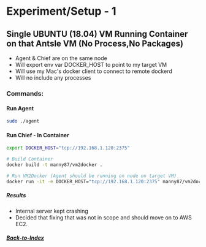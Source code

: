 # Experiment/Setup - 1

## Single UBUNTU (18.04) VM Running Container on that Antsle VM (No Process,No Packages)

- Agent & Chief are on the same node
- Will export env var DOCKER_HOST to point to my target VM
- Will use my Mac's docker client to connect to remote dockerd
- Will no include any processes

### Commands:

#### Run Agent
```bash
sudo ./agent
```

#### Run Chief - In Container
```bash
export DOCKER_HOST="tcp://192.168.1.120:2375"

# Build Container 
docker build -t manny87/vm2docker .

# Run VM2Docker (Agent should be running on node on target VM)
docker run -it -e DOCKER_HOST="tcp://192.168.1.120:2375" manny87/vm2docker:latest --debug --no-packages --no-processes --no-run --tag vanilla-1 192.168.1.120 49153
```

##### Results 
- Internal server kept crashing
- Decided that fixing that was not in scope and should move on to AWS EC2.


##### [Back-to-Index](../../../00-Index.md)